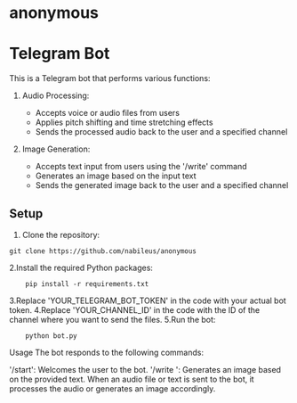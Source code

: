 # anonymous
# Telegram Bot

This is a Telegram bot that performs various functions:

1. Audio Processing:
   - Accepts voice or audio files from users
   - Applies pitch shifting and time stretching effects
   - Sends the processed audio back to the user and a specified channel

2. Image Generation:
   - Accepts text input from users using the '/write' command
   - Generates an image based on the input text
   - Sends the generated image back to the user and a specified channel

## Setup

1. Clone the repository:

```shell
git clone https://github.com/nabileus/anonymous
```

2.Install the required Python packages:
```shell
    pip install -r requirements.txt
```
3.Replace 'YOUR_TELEGRAM_BOT_TOKEN' in the code with your actual bot token.
4.Replace 'YOUR_CHANNEL_ID' in the code with the ID of the channel where you want to send the files.
5.Run the bot:
```shell
    python bot.py
```
    
Usage
The bot responds to the following commands:

'/start': Welcomes the user to the bot.
'/write <text>': Generates an image based on the provided text.
When an audio file or text is sent to the bot, it processes the audio or generates an image accordingly.
